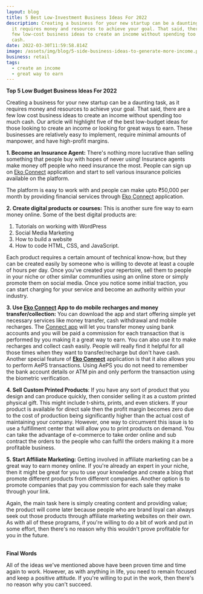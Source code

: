 ```yaml
---
layout: blog
title: 5 Best Low-Investment Business Ideas For 2022
description: Creating a business for your new startup can be a daunting task, as
  it requires money and resources to achieve your goal. That said, there are a
  few low-cost business ideas to create an income without spending too much
  cash.
date: 2022-03-30T11:59:58.814Z
image: /assets/img/blog/5-side-business-ideas-to-generate-more-income.png
business: retail
tags:
  - create an income
  - great way to earn
---
```

**Top 5 Low Budget Business Ideas For 2022**

Creating a business for your new startup can be a daunting task, as it requires money and resources to achieve your goal. That said, there are a few low cost business ideas to create an income without spending too much cash. Our article will highlight five of the best low-budget ideas for those looking to create an income or looking for great ways to earn. These businesses are relatively easy to implement, require minimal amounts of manpower, and have high-profit margins.

**1. Become an Insurance Agent:** There's nothing more lucrative than selling something that people buy with hopes of never using! Insurance agents make money off people who need insurance the most. People can sign up on [Eko Connect](https://play.google.com/store/apps/details?id=in.eko.connect&hl=en_IN&gl=US) application and start to sell various insurance policies available on the platform. 

The platform is easy to work with and people can make upto ₹50,000 per month by providing financial services through [Eko Connect](https://play.google.com/store/apps/details?id=in.eko.connect&hl=en_IN&gl=US) application.

**2. Create digital products or courses:** This is another sure fire way to earn money online. Some of the best digital products are:

1. Tutorials on working with WordPress
2. Social Media Marketing
3. How to build a website
4. How to code HTML, CSS, and JavaScript.

Each product requires a certain amount of technical know-how, but they can be created easily by someone who is willing to devote at least a couple of hours per day. Once you've created your repertoire, sell them to people in your niche or other similar communities using an online store or simply promote them on social media. Once you notice some initial traction, you can start charging for your service and become an authority within your industry.

**3. Use [Eko Connect](https://play.google.com/store/apps/details?id=in.eko.connect&hl=en_IN&gl=US) App to do mobile recharges and money transfer/collection:** You can download the app and start offering simple yet necessary services like money transfer, cash withdrawal and mobile recharges. The [Connect app](https://play.google.com/store/apps/details?id=in.eko.connect&hl=en_IN&gl=US) will let you transfer money using bank accounts and you will be paid a commission for each transaction that is performed by you making it a great way to earn. You can also use it to make recharges and collect cash easily. People will really find it helpful for all those times when they want to transfer/recharge but don't have cash. Another special feature of **[Eko Connect](https://play.google.com/store/apps/details?id=in.eko.connect&hl=en_IN&gl=US)** application is that it also allows you to perform AePS transactions. Using AePS you do not need to remember the bank account details or ATM pin and only perform the transaction using the biometric verification.

**4. Sell Custom Printed Products**: If you have any sort of product that you design and can produce quickly, then consider selling it as a custom printed physical gift. This might include t-shirts, prints, and even stickers. If your product is available for direct sale then the profit margin becomes zero due to the cost of production being significantly higher than the actual cost of maintaining your company. However, one way to circumvent this issue is to use a fulfillment center that will allow you to print products on demand. You can take the advantage of e-commerce to take order online and sub contract the orders to the people who can fulfil the orders making it a more profitable business.

**5. Start Affiliate Marketing:** Getting involved in affiliate marketing can be a great way to earn money online. If you're already an expert in your niche, then it might be great for you to use your knowledge and create a blog that promote different products from different companies. Another option is to promote companies that pay you commission for each sale they make through your link.

Again, the main task here is simply creating content and providing value; the product will come later because people who are brand loyal can always seek out those products through affiliate marketing websites on their own. As with all of these programs, if you're willing to do a bit of work and put in some effort, then there's no reason why this wouldn't prove profitable for you in the future.

**\
Final Words**

All of the ideas we've mentioned above have been proven time and time again to work. However, as with anything in life, you need to remain focused and keep a positive attitude. If you're willing to put in the work, then there's no reason why you can't succeed.